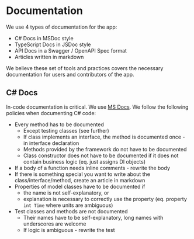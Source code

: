 # Documentation

We use 4 types of documentation for the app:

* C# Docs in MSDoc style
* TypeScript Docs in JSDoc style
* API Docs in a Swagger / OpenAPI Spec format
* Articles written in markdown

We believe these set of tools and practices covers the necessary documentation for users and contributors of the app.

## C# Docs

In-code documentation is critical. 
We use [MS Docs](https://docs.microsoft.com/en-us/dotnet/csharp/programming-guide/xmldoc/xml-documentation-comments).
We follow the following policies when documenting C# code:

* Every method has to be documented
	* Except testing classes (see further)
	* If class implements an interface, the method is documented once - in interface declaration
	* Methods provided by the framework do not have to be documented
	* Class constructor does not have to be documented if it does not contain business logic (eq. just assigns DI objects)
* If a body of a function needs inline comments - rewrite the body
* If there is something special you want to write about the class/interface/method, create an article in markdown
* Properties of model classes have to be documented if
	* the name is not self-explanatory, or
	* explanation is necessary to correctly use the property (eq. property `int Time` where units are ambiguous)
* Test classes and methods are not documented
	* Their names have to be self-explanatory, long names with underscores are welcome
	* If logic is ambiguous - rewrite the test
